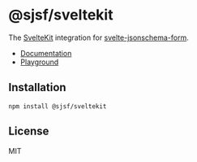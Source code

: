 # @sjsf/sveltekit

The [SvelteKit](https://svelte.dev/docs/kit/introduction) integration for [svelte-jsonschema-form](https://github.com/x0k/svelte-jsonschema-form).

- [Documentation](https://x0k.github.io/svelte-jsonschema-form/integrations/sveltekit/)
- [Playground](https://x0k.github.io/svelte-jsonschema-form/playground2/)

## Installation

```shell
npm install @sjsf/sveltekit
```

## License

MIT
